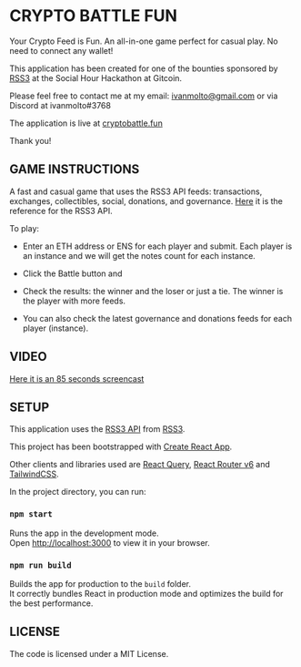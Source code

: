 # CRYPTO BATTLE FUN

Your Crypto Feed is Fun. An all-in-one game perfect for casual play. No need to connect any wallet!

This application has been created for one of the bounties sponsored by [RSS3](https://rss3.io) at the Social Hour Hackathon at Gitcoin.

Please feel free to contact me at my email: ivanmolto@gmail.com or via Discord at ivanmolto#3768

The application is live at [cryptobattle.fun](https://www.cryptobattle.fun)

Thank you!

## GAME INSTRUCTIONS

A fast and casual game that uses the RSS3 API feeds: transactions, exchanges, collectibles, social, donations, and governance.
[Here](https://docs.rss3.io/reference/getnotesbyinstance) it is the reference for the RSS3 API.

To play:

- Enter an ETH address or ENS for each player and submit. Each player is an instance and we will get the notes count for each instance.

- Click the Battle button and

- Check the results: the winner and the loser or just a tie. The winner is the player with more feeds.

- You can also check the latest governance and donations feeds for each player (instance).

## VIDEO

[Here it is an 85 seconds screencast](https://youtu.be/l4lq4iBOCF8)

## SETUP

This application uses the [RSS3 API](https://docs.rss3.io/reference) from [RSS3](https://rss3.io).

This project has been bootstrapped with [Create React App](https://github.com/facebook/create-react-app).

Other clients and libraries used are [React Query](https://tanstack.com/query/v4), [React Router v6](https://reactrouter.com/docs/en/v6/getting-started/overview) and [TailwindCSS](https://tailwindcss.com).

In the project directory, you can run:

### `npm start`

Runs the app in the development mode.\
Open [http://localhost:3000](http://localhost:3000) to view it in your browser.

### `npm run build`

Builds the app for production to the `build` folder.\
It correctly bundles React in production mode and optimizes the build for the best performance.

## LICENSE

The code is licensed under a MIT License.

